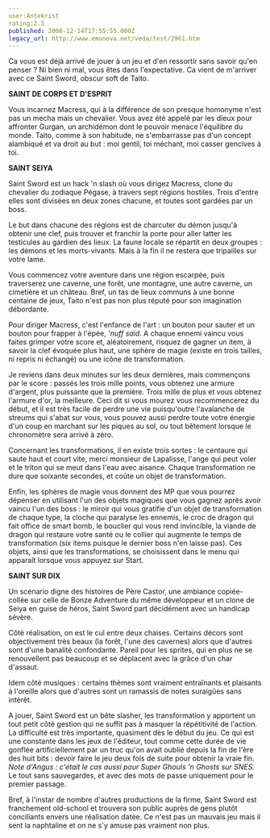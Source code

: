 ```yaml
---
user:Antekrist
rating:2.5
published: 2008-12-14T17:55:55.000Z
legacy_url: http://www.emunova.net/veda/test/2961.htm
---
```

Ca vous est déjà arrivé de jouer à un jeu et d'en ressortir sans savoir qu'en penser ? Ni bien ni mal, vous êtes dans l'expectative. Ca vient de m'arriver avec ce Saint Sword, obscur soft de Taito.  

  

**SAINT DE CORPS ET D'ESPRIT**  

Vous incarnez Macress, qui à la différence de son presque homonyme n'est pas un mecha mais un chevalier. Vous avez été appelé par les dieux pour affronter Gurgan, un archidémon dont le pouvoir menace l'équilibre du monde. Taito, comme à son habitude, ne s'embarrasse pas d'un concept alambiqué et va droit au but : moi gentil, toi méchant, moi casser gencives à toi.  

  

**SAINT SEIYA**  

Saint Sword est un hack 'n slash où vous dirigez Macress, clone du chevalier du zodiaque Pégase, à travers sept régions hostiles. Trois d'entre elles sont divisées en deux zones chacune, et toutes sont gardées par un boss.  

Le but dans chacune des régions est de charcuter du démon jusqu'à obtenir une clef, puis trouver et franchir la porte pour aller latter les testicules au gardien des lieux. La faune locale se répartit en deux groupes : les démons et les morts-vivants. Mais à la fin il ne restera que tripailles sur votre lame.  

Vous commencez votre aventure dans une région escarpée, puis traverserez une caverne, une forêt, une montagne, une autre caverne, un cimetière et un château. Bref, un tas de lieux communs à une bonne centaine de jeux, Taito n'est pas non plus réputé pour son imagination débordante.  

Pour diriger Macress, c'est l'enfance de l'art : un bouton pour sauter et un bouton pour frapper à l'épée, _'nuff said_. A chaque ennemi vaincu vous faites grimper votre score et, aléatoirement, risquez de gagner un item, à savoir la clef évoquée plus haut, une sphère de magie (existe en trois tailles, ni repris ni échangé) ou une icône de transformation.  

Je reviens dans deux minutes sur les deux dernières, mais commençons par le score : passés les trois mille points, vous obtenez une armure d'argent, plus puissante que la première. Trois mille de plus et vous obtenez l'armure d'or, la meilleure. Ceci dit si vous mourez vous recommencerez du début, et il est très facile de perdre une vie puisqu'outre l'avalanche de streums qui s'abat sur vous, vous pouvez aussi perdre toute votre énergie d'un coup en marchant sur les piques au sol, ou tout bêtement lorsque le chronomètre sera arrivé à zéro.  

Concernant les transformations, il en existe trois sortes : le centaure qui saute haut et court vite, merci monsieur de Lapalisse, l'ange qui peut voler et le triton qui se meut dans l'eau avec aisance. Chaque transformation ne dure que soixante secondes, et coûte un objet de transformation.  

Enfin, les sphères de magie vous donnent des MP que vous pourrez dépenser en utilisant l'un des objets magiques que vous gagnez après avoir vaincu l'un des boss : le miroir qui vous gratifie d'un objet de transformation de chaque type, la cloche qui paralyse les ennemis, le croc de dragon qui fait office de smart bomb, le bouclier qui vous rend invincible, la viande de dragon qui restaure votre santé ou le collier qui augmente le temps de transformation (six items puisque le dernier boss n'en laisse pas). Ces objets, ainsi que les transformations, se choisissent dans le menu qui apparaît lorsque vous appuyez sur Start.  

  

**SAINT SUR DIX**  

Un scénario digne des histoires de Père Castor, une ambiance copiée-collée sur celle de Bonze Adventure du même développeur et un clone de Seiya en guise de héros, Saint Sword part décidément avec un handicap sévère.  

Côté réalisation, on est le cul entre deux chaises. Certains décors sont objectivement très beaux (la forêt, l'une des cavernes) alors que d'autres sont d'une banalité confondante. Pareil pour les sprites, qui en plus ne se renouvellent pas beaucoup et se déplacent avec la grâce d'un char d'assaut.  

Idem côté musiques : certains thèmes sont vraiment entraînants et plaisants à l'oreille alors que d'autres sont un ramassis de notes suraigües sans intérêt.  

A jouer, Saint Sword est un bête slasher, les transformation y apportent un tout petit côté gestion qui ne suffit pas à masquer la répétitivité de l'action. La difficulté est très importante, quasiment dès le début du jeu. Ce qui est une constante dans les jeux de l'éditeur, tout comme cette durée de vie gonflée artificiellement par un truc qu'on avait oublié depuis la fin de l'ère des huit bits : devoir faire le jeu deux fois de suite pour obtenir la vraie fin. _Note d'Angus : c'était le cas aussi pour Super Ghouls 'n Ghosts sur SNES._ Le tout sans sauvegardes, et avec des mots de passe uniquement pour le premier passage.  

  

Bref, à l'instar de nombre d'autres productions de la firme, Saint Sword est franchement old-school et trouvera son public auprès de gens plutôt conciliants envers une réalisation datée. Ce n'est pas un mauvais jeu mais il sent la naphtaline et on ne s'y amuse pas vraiment non plus.